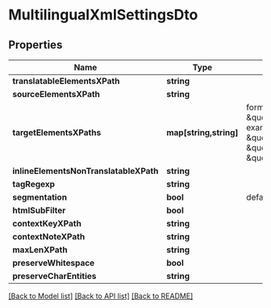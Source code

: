 # MultilingualXmlSettingsDto

## Properties
Name | Type | Description | Notes
------------ | ------------- | ------------- | -------------
**translatableElementsXPath** | **string** |  | [optional] 
**sourceElementsXPath** | **string** |  | [optional] 
**targetElementsXPaths** | **map[string,string]** | format: \&quot;language\&quot;:\&quot;xpath\&quot;;          example: {\&quot;en\&quot;: \&quot;tuv[@lang&#x3D;&#39;en&#39;]/seg\&quot;, \&quot;sk\&quot;: \&quot;tuv[@lang&#x3D;&#39;sk&#39;]/seg\&quot;} | [optional] 
**inlineElementsNonTranslatableXPath** | **string** |  | [optional] 
**tagRegexp** | **string** |  | [optional] 
**segmentation** | **bool** | default: true | [optional] 
**htmlSubFilter** | **bool** |  | [optional] 
**contextKeyXPath** | **string** |  | [optional] 
**contextNoteXPath** | **string** |  | [optional] 
**maxLenXPath** | **string** |  | [optional] 
**preserveWhitespace** | **bool** |  | [optional] 
**preserveCharEntities** | **string** |  | [optional] 

[[Back to Model list]](../README.md#documentation-for-models) [[Back to API list]](../README.md#documentation-for-api-endpoints) [[Back to README]](../README.md)



